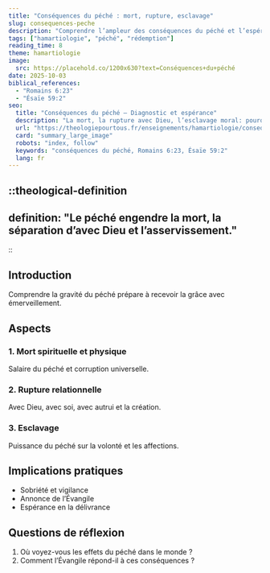 ```yaml
---
title: "Conséquences du péché : mort, rupture, esclavage"
slug: consequences-peche
description: "Comprendre l’ampleur des conséquences du péché et l’espérance de la rédemption."
tags: ["hamartiologie", "péché", "rédemption"]
reading_time: 8
theme: hamartiologie
image:
  src: https://placehold.co/1200x630?text=Conséquences+du+péché
date: 2025-10-03
biblical_references:
  - "Romains 6:23"
  - "Ésaïe 59:2"
seo:
  title: "Conséquences du péché — Diagnostic et espérance"
  description: "La mort, la rupture avec Dieu, l’esclavage moral: pourquoi l’Évangile est nécessaire."
  url: "https://theologiepourtous.fr/enseignements/hamartiologie/consequences-peche"
  card: "summary_large_image"
  robots: "index, follow"
  keywords: "conséquences du péché, Romains 6:23, Ésaïe 59:2"
  lang: fr
---
```


::theological-definition
---
definition: "Le péché engendre la mort, la séparation d’avec Dieu et l’asservissement."
---
::

## Introduction

Comprendre la gravité du péché prépare à recevoir la grâce avec émerveillement.

## Aspects

### 1. Mort spirituelle et physique
Salaire du péché et corruption universelle.

### 2. Rupture relationnelle
Avec Dieu, avec soi, avec autrui et la création.

### 3. Esclavage
Puissance du péché sur la volonté et les affections.

## Implications pratiques
- Sobriété et vigilance
- Annonce de l’Évangile
- Espérance en la délivrance

## Questions de réflexion
1. Où voyez-vous les effets du péché dans le monde ?
2. Comment l’Évangile répond-il à ces conséquences ?
